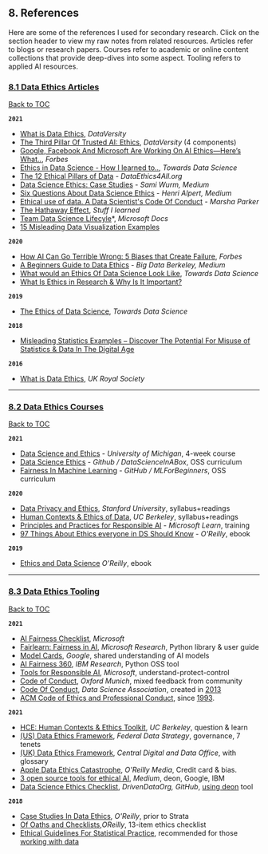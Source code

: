 ## 8. References

Here are some of the references I used for secondary research. Click on the section header to view my raw notes from related resources. Articles refer to blogs or research papers. Courses refer to academic or online content collections that provide deep-dives into some aspect. Tooling refers to applied AI resources.

### [8.1 Data Ethics Articles](articles.md)
[Back to TOC](/?id=table-of-contents)

**`2021`**

* [What is Data Ethics](https://www.dataversity.net/what-are-data-ethics/), _DataVersity_ 
* [The Third Pillar Of Trusted AI: Ethics](https://www.dataversity.net/the-third-pillar-of-trusted-ai-ethics/), _DataVersity_ (4 components)
* [Google, Facebook And Microsoft Are Working On AI Ethics—Here’s What..](https://www.forbes.com/sites/glenngow/2021/07/11/google-facebook-and-microsoft-are-working-on-ai-ethics-heres-what-your-company-should-be-doing/?sh=23d4d5a9aa64), _Forbes_
* [Ethics in Data Science - How I learned to..](https://towardsdatascience.com/ethics-in-data-science-or-how-i-learned-to-start-worrying-and-question-the-process-947efd8260e9), _Towards Data Science_
* [The 12 Ethical Pillars of Data](https://dataethics4all.org/) - _DataEthics4All.org_
* [Data Science Ethics: Case Studies](https://samiwurm.medium.com/data-science-ethics-case-studies-988cbbc6af84) - _Sami Wurm, Medium_
* [Six Questions About Data Science Ethics](https://halpert3.medium.com/six-questions-about-data-science-ethics-252b5ae31fec) - _Henri Alpert, Medium_ 
* [Ethical use of data. A Data Scientist's Code Of Conduct](https://www.becker.com/blog/cpe/ethical-use-of-data-a-data-scientists-code-of-conduct) - _Marsha Parker_
* [The Hathaway Effect](https://stuffilearnedyt.wordpress.com/2021/01/25/the-hathaway-effect-strange-correlation-between-anne-hathaway-and-warren-buffet/#), _Stuff I learned_
* [Team Data Science Lifecyle](https://docs.microsoft.com/en-us/azure/architecture/data-science-process/lifecycle)*, _Microsoft Docs_ 
* [15 Misleading Data Visualization Examples](https://rigorousthemes.com/blog/misleading-data-visualization-examples/)

**`2020`**

* [How AI Can Go Terrible Wrong: 5 Biases that Create Failure](https://www.forbes.com/sites/glenngow/2020/11/09/how-ai-can-go-terribly-wrong-5-biases-that-create-failure/?sh=4622e6e75b87), _Forbes_ 
* [A Beginners Guide to Data Ethics](https://medium.com/big-data-at-berkeley/things-you-need-to-know-before-you-become-a-data-scientist-a-beginners-guide-to-data-ethics-8f9aa21af742) - _Big Data Berkeley, Medium_
* [What would an Ethics Of Data Science Look Like](https://towardsdatascience.com/what-would-an-ethics-of-data-science-look-like-e9d4e9ddc2b3), _Towards Data Science_
* [What Is Ethics in Research & Why Is It Important?](https://www.niehs.nih.gov/research/resources/bioethics/whatis/index.cfm)

**`2019`**

* [The Ethics of Data Science](https://towardsdatascience.com/the-ethics-of-data-science-e3b1828affa2 ), _Towards Data Science_

**`2018`**
 * [Misleading Statistics Examples – Discover The Potential For Misuse of Statistics & Data In The Digital Age](https://www.datapine.com/blog/misleading-statistics-and-data)

**`2016`**

 * [What is Data Ethics](https://royalsocietypublishing.org/doi/10.1098/rsta.2016.0360#), _UK Royal Society_

---

### [8.2 Data Ethics Courses](course.md)
[Back to TOC](/?id=table-of-contents)

**`2021`**

* [Data Science and Ethics](https://www.online.umich.edu/courses/data-science-ethics/) - _University of Michigan_, 4-week course
* [Data Science Ethics](https://datasciencebox.org/ethics.html) - _Github / DataScienceInABox_, OSS curriculum
* [Fairness In Machine Learning](https://github.com/microsoft/ML-For-Beginners/blob/main/1-Introduction/3-fairness/README.md) - _GitHub / MLForBeginners_, OSS curriculum


**`2020`**

* [Data Privacy and Ethics](https://web.stanford.edu/group/msande234/cgi-bin/wordpress/), _Stanford University_, syllabus+readings
* [Human Contexts & Ethics of Data](https://docs.google.com/document/d/1aRSkK0FmyaWCIsFq4MCbTrP2yGmP_rTPQ9MJLzdwWnc/edit), _UC Berkeley_, syllabus+readings 
* [Principles and Practices for Responsible AI](https://docs.microsoft.com/en-us/learn/paths/responsible-ai-business-principles/) - _Microsoft Learn_, training
* [97 Things About Ethics everyone in DS Should Know](https://www.oreilly.com/library/view/97-things-about/9781492072652/) - _O'Reilly_, ebook


**`2019`**

* [Ethics and Data Science](https://resources.oreilly.com/examples/0636920203964/)  _O'Reilly_, ebook

---

### [8.3 Data Ethics Tooling](tooling.md)
[Back to TOC](/?id=table-of-contents)

**`2021`**

* [AI Fairness Checklist](https://www.microsoft.com/en-us/research/project/ai-fairness-checklist/), _Microsoft_
* [Fairlearn: Fairness in AI](https://fairlearn.org/v0.7.0/user_guide/index.html), _Microsoft Research_, Python library & user guide
* [Model Cards](https://modelcards.withgoogle.com/about), _Google_, shared understanding of AI models
* [AI Fairness 360](https://aif360.mybluemix.net/), _IBM Research_, Python OSS tool
* [Tools for Responsible AI](https://www.microsoft.com/en-us/ai/responsible-ai-resources), _Microsoft_,  understand-protect-control
* [Code of Conduct](http://www.code-of-ethics.org/code-of-conduct/), _Oxford Munich_, mixed feedback from community
* [Code Of Conduct](http://datascienceassn.org/code-of-conduct.html), _Data Science Association_, created in [2013](https://www.informationweek.com/big-data/big-data-analytics/data-scientists-create-code-of-professional-conduct/d/d-id/1111836)
* [ACM Code of Ethics and Professional Conduct](https://www.acm.org/code-of-ethics), since [1993](https://resources.oreilly.com/examples/0636920203964/blob/master/doing_good_data_science.md).

**`2021`**

* [HCE: Human Contexts & Ethics Toolkit](https://data.berkeley.edu/hce-toolkit), _UC Berkeley_, question & learn
* [(US) Data Ethics Framework](https://strategy-staging.data.gov/assets/docs/data-ethics-framework-action-14-draft-2020-sep-2.pdf), _Federal Data Strategy_, governance, 7 tenets
* [(UK) Data Ethics Framework](https://www.gov.uk/government/publications/data-ethics-framework), _Central Digital and Data Office_, with glossary
* [Apple Data Ethics Catastrophe](https://medium.com/oreillymedia/how-data-privacy-leader-apple-found-itself-in-a-data-ethics-catastrophe-47afdcec77af), _O'Reilly Media_, Credit card & bias.
* [3 open source tools for ethical AI](https://medium.com/atlas-research/ethical-ai-tools-b9d276a49fea), _Medium_, deon, Google, IBM
* [Data Science Ethics Checklist](https://github.com/drivendataorg/deon/blob/master/examples/ethics.md), _DrivenDataOrg, GitHub_, [using deon](https://calmcode.io/deon/introduction.html) tool

**`2018`**

* [Case Studies In Data Ethics](https://www.oreilly.com/content/case-studies-in-data-ethics/), _O'Reilly_, prior to Strata
* [Of Oaths and Checklists](https://www.oreilly.com/radar/of-oaths-and-checklists/),_OReilly_, 13-item ethics checklist 
* [Ethical Guidelines For Statistical Practice](https://www.amstat.org//asa/files/pdfs/EthicalGuidelines.pdf), recommended for those [working with data](https://resources.oreilly.com/examples/0636920203964/blob/master/doing_good_data_science.md)


